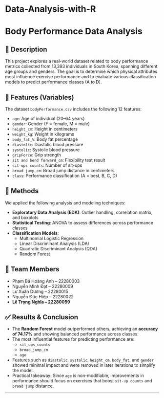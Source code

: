 # Data-Analysis-with-R
# Body Performance Data Analysis

## 📄 Description
This project explores a real-world dataset related to body performance metrics collected from 13,393 individuals in South Korea, spanning different age groups and genders. The goal is to determine which physical attributes most influence exercise performance and to evaluate various classification models to predict performance classes (A to D).

## 🧠 Features (Variables)
The dataset `bodyPerformance.csv` includes the following 12 features:

- `age`: Age of individual (20–64 years)
- `gender`: Gender (F = female, M = male)
- `height_cm`: Height in centimeters
- `weight_kg`: Weight in kilograms
- `body_fat_%`: Body fat percentage
- `diastolic`: Diastolic blood pressure
- `systolic`: Systolic blood pressure
- `gripForce`: Grip strength
- `sit and bend forward_cm`: Flexibility test result
- `sit-ups counts`: Number of sit-ups
- `broad jump_cm`: Broad jump distance in centimeters
- `class`: Performance classification (A = best, B, C, D)

## 🧪 Methods
We applied the following analysis and modeling techniques:
- **Exploratory Data Analysis (EDA)**: Outlier handling, correlation matrix, and boxplots
- **Statistical Testing**: ANOVA to assess differences across performance classes
- **Classification Models**:
  - Multinomial Logistic Regression
  - Linear Discriminant Analysis (LDA)
  - Quadratic Discriminant Analysis (QDA)
  - Random Forest

## 👥 Team Members
- Phạm Bá Hoàng Anh – 22280003
- Nguyễn Minh Đạt – 22280009
- Lư Xuân Dương – 22280015
- Nguyễn Đức Hiệp – 22280022
- **Lê Trọng Nghĩa – 22280059**

## ✅ Results & Conclusion

- The **Random Forest** model outperformed others, achieving an **accuracy of 74.17%** and showing balanced performance across classes.
- The most influential features for predicting performance are:
  - `sit_ups_counts`
  - `broad_jump_cm`
  - `age`
- Features such as `diastolic`, `systolic`, `height_cm`, `body_fat`, and `gender` showed minimal impact and were removed in later iterations to simplify the model.
- Practical takeaway: Since `age` is non-modifiable, improvements in performance should focus on exercises that boost `sit-up counts` and `broad jump` distance.

---

